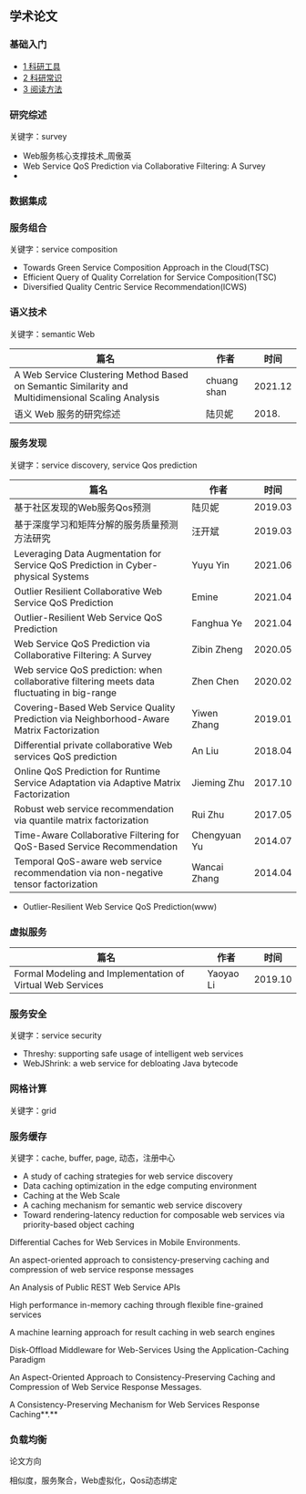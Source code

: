 ## 学术论文



### 基础入门

* [1 科研工具](基础入门/1科研工具.md)
* [2 科研常识](基础入门/2科研常识.md)
* [3 阅读方法](基础入门/3阅读方法.md)



### 研究综述

关键字：survey

* Web服务核心支撑技术_周傲英
* Web Service QoS Prediction via Collaborative Filtering: A Survey
* 



### 数据集成



### 服务组合

关键字：service composition

* Towards Green Service Composition Approach in the Cloud(TSC)
* Efficient Query of Quality Correlation for Service Composition(TSC)
* Diversified Quality Centric Service Recommendation(ICWS)



### 语义技术

关键字：semantic Web

| 篇名                                                         | 作者        | 时间    |
| ------------------------------------------------------------ | ----------- | ------- |
| A Web Service Clustering Method Based on Semantic Similarity and Multidimensional Scaling Analysis | chuang shan | 2021.12 |
| 语义 Web 服务的研究综述                                      | 陆贝妮      | 2018.   |



### 服务发现

关键字：service discovery, service Qos prediction

| 篇名                                                         | 作者         | 时间    |
| ------------------------------------------------------------ | ------------ | ------- |
| 基于社区发现的Web服务Qos预测                                 | 陆贝妮       | 2019.03 |
| 基于深度学习和矩阵分解的服务质量预测方法研究                 | 汪开斌       | 2019.03 |
| Leveraging Data Augmentation for Service QoS Prediction in Cyber-physical Systems | Yuyu Yin     | 2021.06 |
| Outlier Resilient Collaborative Web Service QoS Prediction   | Emine        | 2021.04 |
| Outlier-Resilient Web Service QoS Prediction                 | Fanghua Ye   | 2021.04 |
| Web Service QoS Prediction via Collaborative Filtering: A Survey | Zibin Zheng  | 2020.05 |
| Web service QoS prediction: when collaborative filtering meets data fluctuating in big-range | Zhen Chen    | 2020.02 |
| Covering-Based Web Service Quality Prediction via Neighborhood-Aware Matrix Factorization | Yiwen Zhang  | 2019.01 |
| Differential private collaborative Web services QoS prediction | An Liu       | 2018.04 |
| Online QoS Prediction for Runtime Service Adaptation via Adaptive Matrix Factorization | Jieming Zhu  | 2017.10 |
| Robust web service recommendation via quantile matrix factorization | Rui Zhu      | 2017.05 |
| Time-Aware Collaborative Filtering for QoS-Based Service Recommendation | Chengyuan Yu | 2014.07 |
| Temporal QoS-aware web service recommendation via non-negative tensor factorization | Wancai Zhang | 2014.04 |

* Outlier-Resilient Web Service QoS Prediction(www)

### 虚拟服务

| 篇名                                                       | 作者      | 时间    |
| ---------------------------------------------------------- | --------- | ------- |
| Formal Modeling and Implementation of Virtual Web Services | Yaoyao Li | 2019.10 |



### 服务安全

关键字：service security

* Threshy: supporting safe usage of intelligent web services
* WebJShrink: a web service for debloating Java bytecode



### 网格计算

关键字：grid



### 服务缓存

关键字：cache, buffer, page, 动态，注册中心

* A study of caching strategies for web service discovery
* Data caching optimization in the edge computing environment
* Caching at the Web Scale
* A caching mechanism for semantic web service discovery
* Toward rendering-latency reduction for composable web services via priority-based object caching



Differential Caches for Web Services in Mobile Environments.

An aspect-oriented approach to consistency-preserving caching and compression of web service response messages

An Analysis of Public REST Web Service APIs

High performance in-memory caching through flexible fine-grained services

A machine learning approach for result caching in web search engines

Disk-Offload Middleware for Web-Services Using the Application-Caching Paradigm

An Aspect-Oriented Approach to Consistency-Preserving Caching and Compression of Web Service Response Messages.

A Consistency-Preserving Mechanism for Web Services Response Caching**.**



### 负载均衡



论文方向

相似度，服务聚合，Web虚拟化，Qos动态绑定

